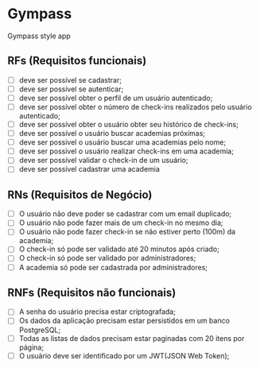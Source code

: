 # Gympass
 
Gympass style app

## RFs (Requisitos funcionais)

- [ ] deve ser possível se cadastrar;
- [ ] deve ser possível se autenticar;
- [ ] deve ser possível obter o perfil de um usuário autenticado;
- [ ] deve ser possível obter o número de check-ins realizados pelo usuário autenticado;
- [ ] deve ser possível obter o usuário obter seu histórico de check-ins;
- [ ] deve ser possível o usuário buscar academias próximas;
- [ ] deve ser possivel o usuário buscar uma academias pelo nome;
- [ ] deve ser possivel o usuário realizar check-ins em uma academia;
- [ ] deve ser possível validar o check-in de um usuário;
- [ ] deve ser possível cadastrar uma academia

## RNs (Requisitos de Negócio)

- [ ] O usuário não deve poder se cadastrar com um email duplicado;
- [ ] O usuário não pode fazer mais de um check-in no mesmo dia;
- [ ] O usuário não pode fazer check-in se não estiver perto (100m) da academia;
- [ ] O check-in só pode ser validado até 20 minutos após criado;
- [ ] O check-in só pode ser validado por administradores;
- [ ] A academia só pode ser cadastrada por administradores;

## RNFs (Requisitos não funcionais)

- [ ] A senha do usuário precisa estar criptografada;
- [ ] Os dados da aplicação precisam estar persistidos em um banco PostgreSQL;
- [ ] Todas as listas de dados precisam estar paginadas com 20 itens por página;
- [ ] O usuário deve ser identificado por um JWT(JSON Web Token);